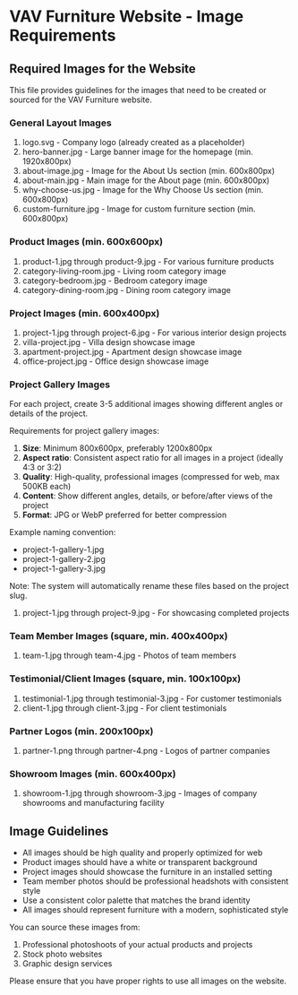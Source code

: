 # VAV Furniture Website - Image Requirements

## Required Images for the Website

This file provides guidelines for the images that need to be created or sourced for the VAV Furniture website.

### General Layout Images
1. logo.svg - Company logo (already created as a placeholder)
2. hero-banner.jpg - Large banner image for the homepage (min. 1920x800px)
3. about-image.jpg - Image for the About Us section (min. 600x800px)
4. about-main.jpg - Main image for the About page (min. 600x800px)
5. why-choose-us.jpg - Image for the Why Choose Us section (min. 600x800px)
6. custom-furniture.jpg - Image for custom furniture section (min. 600x800px)

### Product Images (min. 600x600px)
1. product-1.jpg through product-9.jpg - For various furniture products
2. category-living-room.jpg - Living room category image
3. category-bedroom.jpg - Bedroom category image
4. category-dining-room.jpg - Dining room category image

### Project Images (min. 600x400px)
1. project-1.jpg through project-6.jpg - For various interior design projects
2. villa-project.jpg - Villa design showcase image
3. apartment-project.jpg - Apartment design showcase image
4. office-project.jpg - Office design showcase image

### Project Gallery Images
For each project, create 3-5 additional images showing different angles or details of the project.

Requirements for project gallery images:
1. **Size**: Minimum 800x600px, preferably 1200x800px
2. **Aspect ratio**: Consistent aspect ratio for all images in a project (ideally 4:3 or 3:2)
3. **Quality**: High-quality, professional images (compressed for web, max 500KB each)
4. **Content**: Show different angles, details, or before/after views of the project
5. **Format**: JPG or WebP preferred for better compression

Example naming convention:
- project-1-gallery-1.jpg
- project-1-gallery-2.jpg
- project-1-gallery-3.jpg

Note: The system will automatically rename these files based on the project slug.
1. project-1.jpg through project-9.jpg - For showcasing completed projects

### Team Member Images (square, min. 400x400px)
1. team-1.jpg through team-4.jpg - Photos of team members

### Testimonial/Client Images (square, min. 100x100px)
1. testimonial-1.jpg through testimonial-3.jpg - For customer testimonials
2. client-1.jpg through client-3.jpg - For client testimonials

### Partner Logos (min. 200x100px)
1. partner-1.png through partner-4.png - Logos of partner companies

### Showroom Images (min. 600x400px)
1. showroom-1.jpg through showroom-3.jpg - Images of company showrooms and manufacturing facility

## Image Guidelines
- All images should be high quality and properly optimized for web
- Product images should have a white or transparent background
- Project images should showcase the furniture in an installed setting
- Team member photos should be professional headshots with consistent style
- Use a consistent color palette that matches the brand identity
- All images should represent furniture with a modern, sophisticated style

You can source these images from:
1. Professional photoshoots of your actual products and projects
2. Stock photo websites
3. Graphic design services

Please ensure that you have proper rights to use all images on the website.
